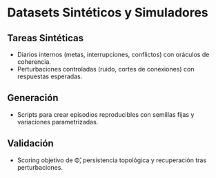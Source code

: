 # Datasets Sintéticos y Simuladores

## Tareas Sintéticas
- Diarios internos (metas, interrupciones, conflictos) con oráculos de coherencia.
- Perturbaciones controladas (ruido, cortes de conexiones) con respuestas esperadas.

## Generación
- Scripts para crear episodios reproducibles con semillas fijas y variaciones parametrizadas.

## Validación
- Scoring objetivo de Φ̂, persistencia topológica y recuperación tras perturbaciones.

